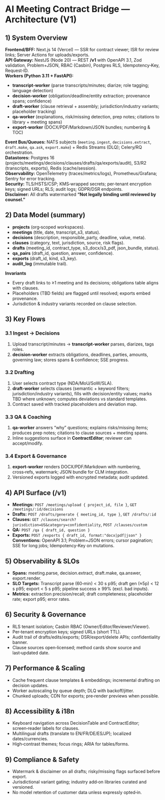 # AI Meeting Contract Bridge — Architecture (V1)

## 1) System Overview
**Frontend/BFF:** Next.js 14 (Vercel) — SSR for contract viewer; ISR for review links; Server Actions for uploads/exports.  
**API Gateway:** NestJS (Node 20) — REST **/v1** with OpenAPI 3.1, Zod validation, Problem+JSON, RBAC (Casbin), Postgres RLS, Idempotency‑Key, Request‑ID.  
**Workers (Python 3.11 + FastAPI):**
- **transcript-worker** (parse transcripts/minutes; diarize; role tagging; language detection)
- **decision-worker** (obligation/deadline/entity extraction; provenance spans; confidence)
- **draft-worker** (clause retrieval + assembly; jurisdiction/industry variants; placeholder tracking)
- **qa-worker** (explanations, risk/missing detection, prep notes; citations to library + meeting spans)
- **export-worker** (DOCX/PDF/Markdown/JSON bundles; numbering & TOC)

**Event Bus/Queues:** NATS subjects (`meeting.ingest`, `decisions.extract`, `draft.make`, `qa.ask`, `export.make`) + Redis Streams (DLQ); Celery/RQ orchestration.  
**Datastores:** Postgres 16 (projects/meetings/decisions/clauses/drafts/qa/exports/audit), S3/R2 (transcripts, exports), Redis (cache/session).  
**Observability:** OpenTelemetry (traces/metrics/logs), Prometheus/Grafana; Sentry for error tracking.  
**Security:** TLS/HSTS/CSP; KMS‑wrapped secrets; per‑tenant encryption keys; signed URLs; RLS; audit logs; GDPR/DSR endpoints.  
**Disclaimer:** All drafts watermarked **“Not legally binding until reviewed by counsel.”**

## 2) Data Model (summary)
- **projects** (org‑scoped workspaces).  
- **meetings** (title, date, transcript_s3, status).  
- **decisions** (description, responsible_party, deadline, value, meta).  
- **clauses** (category, text, jurisdiction, source, risk flags).  
- **drafts** (meeting_id, contract_type, s3_docx/s3_pdf, json_bundle, status).  
- **qa_pairs** (draft_id, question, answer, confidence).  
- **exports** (draft_id, kind, s3_key).  
- **audit_log** (immutable trail).

**Invariants**
- Every draft links to ≥1 meeting and its decisions; obligations table aligns with clauses.
- Placeholders (TBD fields) are flagged until resolved; exports embed provenance.
- Jurisdiction & industry variants recorded on clause selection.

## 3) Key Flows

### 3.1 Ingest → Decisions
1. Upload transcript/minutes → **transcript-worker** parses, diarizes, tags roles.  
2. **decision-worker** extracts obligations, deadlines, parties, amounts, governing law; stores spans & confidence; SSE progress.

### 3.2 Drafting
1. User selects contract type (NDA/MoU/SoW/SLA).  
2. **draft-worker** selects clauses (semantic + keyword filters; jurisdiction/industry variants), fills with decision/entity values; marks TBD where unknown; computes deviations vs standard templates.  
3. Contract saved with tracked placeholders and deviation map.

### 3.3 QA & Coaching
1. **qa-worker** answers “why” questions; explains risks/missing items; produces prep notes; citations to clause sources + meeting spans.  
2. Inline suggestions surface in **ContractEditor**; reviewer can accept/modify.

### 3.4 Export & Governance
1. **export-worker** renders DOCX/PDF/Markdown with numbering, cross‑refs, watermark; JSON bundle for CLM integration.  
2. Versioned exports logged with encrypted metadata; audit updated.

## 4) API Surface (/v1)
- **Meetings:** `POST /meetings/upload { project_id, file }`, `GET /meetings/:id/decisions`  
- **Drafts:** `POST /drafts/generate { meeting_id, type }`, `GET /drafts/:id`  
- **Clauses:** `GET /clauses/search?jurisdiction=US&category=confidentiality`, `POST /clauses/custom`  
- **QA:** `POST /qa { draft_id, question }`  
- **Exports:** `POST /exports { draft_id, format:"docx|pdf|json" }`  
**Conventions:** OpenAPI 3.1; Problem+JSON errors; cursor pagination; SSE for long jobs; Idempotency‑Key on mutations.

## 5) Observability & SLOs
- **Spans:** meeting.parse, decision.extract, draft.make, qa.answer, export.render.  
- **SLO Targets:** Transcript parse (60‑min) < 30 s p95; draft gen (≈5p) < 12 s p95; export < 5 s p95; pipeline success ≥ 99% (excl. bad inputs).  
- **Metrics:** extraction precision/recall; draft completeness; placeholder rate; export p95; error rates.

## 6) Security & Governance
- RLS tenant isolation; Casbin RBAC (Owner/Editor/Reviewer/Viewer).  
- Per‑tenant encryption keys; signed URLs (short TTL).  
- Audit trail of drafts/edits/exports; DSR/export/delete APIs; confidentiality banner.  
- Clause sources open‑licensed; method cards show source and last‑updated date.

## 7) Performance & Scaling
- Cache frequent clause templates & embeddings; incremental drafting on decision updates.  
- Worker autoscaling by queue depth; DLQ with backoff/jitter.  
- Chunked uploads; CDN for exports; pre‑render previews when possible.

## 8) Accessibility & i18n
- Keyboard navigation across DecisionTable and ContractEditor; screen‑reader labels for clauses.  
- Multilingual drafts (translate to EN/FR/DE/ES/JP); localized dates/currencies.  
- High‑contrast themes; focus rings; ARIA for tables/forms.

## 9) Compliance & Safety
- Watermark & disclaimer on all drafts; risky/missing flags surfaced before export.  
- Jurisdictional variant gating; industry add‑on libraries curated and versioned.  
- No model retention of customer data unless expressly opted‑in.